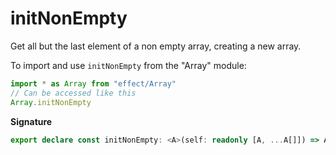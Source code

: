 # initNonEmpty

Get all but the last element of a non empty array, creating a new array.

To import and use `initNonEmpty` from the "Array" module:

```ts
import * as Array from "effect/Array"
// Can be accessed like this
Array.initNonEmpty
```

**Signature**

```ts
export declare const initNonEmpty: <A>(self: readonly [A, ...A[]]) => A[]
```
